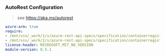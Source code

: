 ### AutoRest Configuration

> see https://aka.ms/autorest

``` yaml
azure-arm: true
require:
- /mnt/vss/_work/1/s/azure-rest-api-specs/specification/containerregistry/resource-manager/readme.md
- /mnt/vss/_work/1/s/azure-rest-api-specs/specification/containerregistry/resource-manager/readme.go.md
license-header: MICROSOFT_MIT_NO_VERSION
module-version: 0.5.1
```